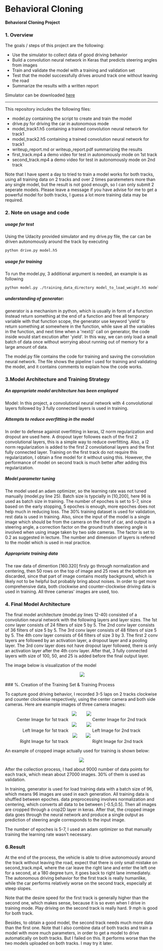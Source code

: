 # **Behavioral Cloning** 


**Behavioral Cloning Project**

### 1. Overview
The goals / steps of this project are the following:
* Use the simulator to collect data of good driving behavior
* Build a convolution neural network in Keras that predicts steering angles from images
* Train and validate the model with a training and validation set
* Test that the model successfully drives around track one without leaving the road
* Summarize the results with a written report

Simulator can be downloaded <a href="https://d17h27t6h515a5.cloudfront.net/topher/2017/February/58ae4594_mac-sim.app/mac-sim.app.zip">here</a>

[//]: # (Image References)

[image1]: ./image/center_track1.jpg "center_track1 "
[image2]: ./image/left_track1.jpg "left_track1"
[image3]: ./image/right_track1.jpg "right_track1"
[image4]: ./image/center_track2.jpg "center_track2"
[image5]: ./image/left_track2.jpg "left_track2"
[image6]: ./image/right_track2.jpg "right_track2"
[image7]: ./image/center_track2_crop.jpg "cropped center_track2"

---

This repository includes the following files:
* model.py containing the script to create and train the model
* drive.py for driving the car in autonomous mode
* model_track1.h5 containing a trained convolution neural network for track1
* model_track2.h5 containing a trained convolution neural network for track1
* writeup_report.md or writeup_report.pdf summarizing the results
* first_track.mp4 a demo video for test in autonomously mode on 1st track
* second_track.mp4 a demo video for test in autonomously mode on 2nd track

Note that I have spent a day to tried to train a model works for both tracks, using all training data on 2 tracks and over 2 times paratemeters more than any single model, but the result is not good enough, so I can only submit 2 seperate models. Please leave a message if you have advise for me to get a powerful model for both tracks, I guess a lot more training data may be required.

### 2. Note on usage and code
##### usage for test
Using the Udacity provided simulator and my drive.py file, the car can be driven autonomously around the track by executing 
```sh
python drive.py model.h5
```
##### usage for training
To run the model.py, 3 additional argument is needed, an example is as following
```sh
python model.py ./training_data_directory model_to_load_weight.h5 model_to_save.h5
```

##### understanding of generator:
generator is a mechanism in python, which is usually in form of a function Instead return something at the end of a function and free all temporary variable with that function scope, the generator use keyword 'yield' to return something at somewhere in the function, while save all the variables in the function, and next time when a 'next()' call on generator, the code inside would start excution after 'yield'. 
In this way, we can only load a small batch of data once without worrying about running out of memory for a large amount of data.

The model.py file contains the code for training and saving the convolution neural network. The file shows the pipeline I used for training and validating the model, and it contains comments to explain how the code works.

### 3.Model Architecture and Training Strategy

##### An appropriate model architecture has been employed
Model: In this project, a convolutional neural network with 4 convolutional layers followed by 3 fully connected layers is used in training. 

##### Attempts to reduce overfitting in the model
In order to defense againist overfitting in keras, l2 norm regularization and dropout are used here. 
A dropout layer followes each of the first 2 convolutional layers, this is a simple way to reduce overfitting.
Also, a l2 norm regularization is added to the first 2 convolational layers and the first fully connected layer. Training on the first track do not require this regularization, I obtain a fine model for it without using this. However, the performance of model on second track is much better after adding this regularization.


##### Model parameter tuning
The model used an adam optimizer, so the learning rate was not tuned manually (model.py line 25).
Batch size is typcially in [10,200], here 96 is used as batch size in training. 
The number of epoches is set to 5-7, since based on the early stopping, 5 epoches is enough, more epoches does not help much in reducing loss. 
The 30% training dataset is used for validation, rest data is used in training. 
Also, since the input of the model is a single image which should be from the camera on the front of car, and output is a steering angle, a correction factor on the ground truth steering angle is involved when using image taken by two side cameras. The factor is set to 0.2 as suggested in lecture.
The number and dimension of layers is refered to the model which is used in real practice. 

##### Appropriate training data
The raw data of dimention [160.320] firsly go through normalization and centering, then 50 rows on the top of image and 25 rows at the bottom are discarded, since that part of image contains mostly background, which is likely not to be helpful but probably bring about noises. 
In order to get more comprehensive data, both clockwise and counter-clockwise driving data is used in training. All three cameras' images are used, too. 


### 4. Final Model Architecture

The final model architecture (model.py lines 12-40) consisted of a convolution neural network with the following layers and layer sizes.
The 1st conv layer consists of 24 filters of size 5 by 5.
The 2nd conv layer consists of 36 filters of size 5 by 5.
The 3rd conv layer consists of 48 filters of size 5 by 5.
The 4th conv layer consists of 64 filters of size 3 by 3.
The first 2 conv layers are followed by an activation layer, a dropout layer and a pooling layer. The 3rd conv layer does not have dropout layer followed, there is only an activation layer after the 4th conv layer.
After that, 3 fully connected layers with size of 100, 50, and 25 is added before the final output layer. 

The image below is visualization of the model
<p align="center">
  <img src="./image/model.png">
</p>
### %. Creation of the Training Set & Training Process

To capture good driving behavior, I recorded 3-5 laps on 2 tracks clockwise and counter clockwise respectively, using the center camera and both side cameras. Here are example images of three camera images:

<p align="center">
<img src = "./image/center_track1.jpg">    &nbsp;&nbsp;&nbsp;&nbsp;&nbsp;&nbsp; <img src = "./image/center_track2.jpg"> <br />
Center Image for 1st track   &nbsp;&nbsp;&nbsp;&nbsp;&nbsp;&nbsp;&nbsp;&nbsp;&nbsp;&nbsp;&nbsp;&nbsp;&nbsp;&nbsp;&nbsp;&nbsp;&nbsp;&nbsp;  Center Image for 2nd track  <br />
<img src = "./image/left_track1.jpg">   &nbsp;&nbsp;&nbsp;&nbsp;&nbsp;&nbsp; <img src = "./image/left_track2.jpg">    <br />
Left Image for 1st track    &nbsp;&nbsp;&nbsp;&nbsp;&nbsp;&nbsp;&nbsp;&nbsp;&nbsp;&nbsp;&nbsp;&nbsp;&nbsp;&nbsp;&nbsp;&nbsp;&nbsp;&nbsp;  Left Image for 2nd track  <br />
<img src = "./image/right_track1.jpg">    &nbsp;&nbsp;&nbsp;&nbsp;&nbsp;&nbsp;<img src = "./image/right_track2.jpg">  <br />
Right Image for 1st track   &nbsp;&nbsp;&nbsp;&nbsp;&nbsp;&nbsp;&nbsp;&nbsp;&nbsp;&nbsp;&nbsp;&nbsp;&nbsp;&nbsp;&nbsp;&nbsp;&nbsp;&nbsp;  Right Image for 2nd track  <br />
</p>

<!-- I then recorded the vehicle recovering from the left side and right sides of the road back to center so that the vehicle would learn to .... These images show what a recovery looks like starting from ... : -->
An example of cropped image actually used for training is shown below: 
<p align="center">
  <img src="./image/center_track2_crop.jpg">
</p>

After the collection process, I had about 9000 number of data points for each track, which mean about 27000 images. 30% of them is used as validation.

In training, generator is used for load training data with a batch size of 96, which means 96 images are used in each generation. All training data is shuffled between epoches. 
data preprocessing involves normalization and centering, which converts all data to be between [-0.5,0.5].
Then all images are cropped through a crop2D layer in keras.
After that, the cropped image data goes through the neural network and produce a single output as prediction of steering angle corresponds to the input image.

The number of epoches is 5-7, I used an adam optimizer so that manually training the learning rate wasn't necessary.

### 6.Result
At the end of the process, the vehicle is able to drive autonomously around the track without leaving the road, expect that there is only small mistake on second_track.mp4, where the car leave the right lane and enter the left one for a second, at a 180 degree turn, it goes back to right lane immediately. The autonomous driving behavior for the first track is really humanlike, while the car performs relatively worse on the second track, especially at steep slopes. 

Note that the desire speed for the first track is generally higher than the second one, which makes sense, because it is so even when I drive in training mode. Play driving on the second track is really hard. 9 mph is good for both track. 

Besides, to obtain a good model, the second track needs much more data than the first one. Note that I also combine data of both tracks and train a model with more much parameters, in order to get a model to drive automatically on both tracks. But I failed on this. It performs worse than the two models uploaded on both tracks. I may try it later.

